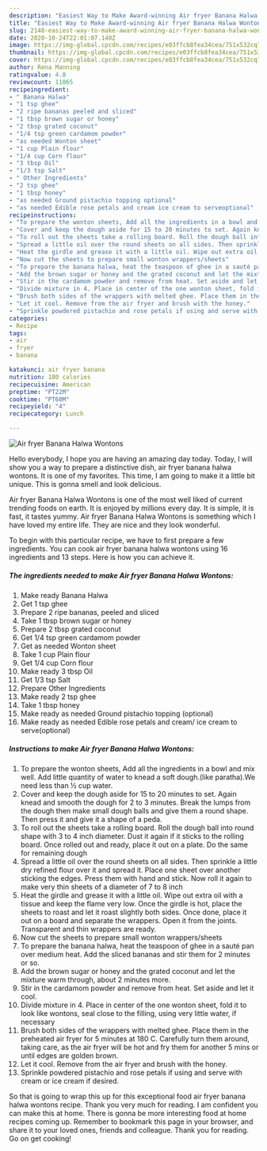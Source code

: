 ```yaml
---
description: "Easiest Way to Make Award-winning Air fryer Banana Halwa Wontons"
title: "Easiest Way to Make Award-winning Air fryer Banana Halwa Wontons"
slug: 2148-easiest-way-to-make-award-winning-air-fryer-banana-halwa-wontons
date: 2020-10-24T22:01:07.140Z
image: https://img-global.cpcdn.com/recipes/e03ffcb8fea34cea/751x532cq70/air-fryer-banana-halwa-wontons-recipe-main-photo.jpg
thumbnail: https://img-global.cpcdn.com/recipes/e03ffcb8fea34cea/751x532cq70/air-fryer-banana-halwa-wontons-recipe-main-photo.jpg
cover: https://img-global.cpcdn.com/recipes/e03ffcb8fea34cea/751x532cq70/air-fryer-banana-halwa-wontons-recipe-main-photo.jpg
author: Rena Manning
ratingvalue: 4.8
reviewcount: 11065
recipeingredient:
- " Banana Halwa"
- "1 tsp ghee"
- "2 ripe bananas peeled and sliced"
- "1 tbsp brown sugar or honey"
- "2 tbsp grated coconut"
- "1/4 tsp green cardamom powder"
- "as needed Wonton sheet"
- "1 cup Plain flour"
- "1/4 cup Corn flour"
- "3 tbsp Oil"
- "1/3 tsp Salt"
- " Other Ingredients"
- "2 tsp ghee"
- "1 tbsp honey"
- "as needed Ground pistachio topping optional"
- "as needed Edible rose petals and cream ice cream to serveoptional"
recipeinstructions:
- "To prepare the wonton sheets, Add all the ingredients in a bowl and mix well. Add little quantity of water to knead a soft dough.(like paratha).We need less than ½ cup water."
- "Cover and keep the dough aside for 15 to 20 minutes to set. Again knead and smooth the dough for 2 to 3 minutes. Break the lumps from the dough then make small dough balls and give them a round shape. Then press it and give it a shape of a peda."
- "To roll out the sheets take a rolling board. Roll the dough ball into round shape with 3 to 4 inch diameter. Dust it again if it sticks to the rolling board. Once rolled out and ready, place it out on a plate. Do the same for remaining dough"
- "Spread a little oil over the round sheets on all sides. Then sprinkle a little dry refined flour over it and spread it. Place one sheet over another sticking the edges. Press them with hand and stick. Now roll it again to make very thin sheets of a diameter of 7 to 8 inch"
- "Heat the girdle and grease it with a little oil. Wipe out extra oil with a tissue and keep the flame very low. Once the girdle is hot, place the sheets to roast and let it roast slightly both sides. Once done, place it out on a board and separate the wrappers. Open it from the joints. Transparent and thin wrappers are ready."
- "Now cut the sheets to prepare small wonton wrappers/sheets"
- "To prepare the banana halwa, heat the teaspoon of ghee in a sauté pan over medium heat. Add the sliced bananas and stir them for 2 minutes or so."
- "Add the brown sugar or honey and the grated coconut and let the mixture warm through, about 2 minutes more."
- "Stir in the cardamom powder and remove from heat. Set aside and let it cool."
- "Divide mixture in 4. Place in center of the one wonton sheet, fold it to look like wontons, seal close to the filling, using very little water, if necessary"
- "Brush both sides of the wrappers with melted ghee. Place them in the preheated air fryer for 5 minutes at 180 C. Carefully turn them around, taking care, as the air fryer will be hot and fry them for another 5 mins or until edges are golden brown."
- "Let it cool. Remove from the air fryer and brush with the honey."
- "Sprinkle powdered pistachio and rose petals if using and serve with cream or ice cream if desired."
categories:
- Recipe
tags:
- air
- fryer
- banana

katakunci: air fryer banana 
nutrition: 180 calories
recipecuisine: American
preptime: "PT22M"
cooktime: "PT60M"
recipeyield: "4"
recipecategory: Lunch

---
```



![Air fryer Banana Halwa Wontons](https://img-global.cpcdn.com/recipes/e03ffcb8fea34cea/751x532cq70/air-fryer-banana-halwa-wontons-recipe-main-photo.jpg)

Hello everybody, I hope you are having an amazing day today. Today, I will show you a way to prepare a distinctive dish, air fryer banana halwa wontons. It is one of my favorites. This time, I am going to make it a little bit unique. This is gonna smell and look delicious.



Air fryer Banana Halwa Wontons is one of the most well liked of current trending foods on earth. It is enjoyed by millions every day. It is simple, it is fast, it tastes yummy. Air fryer Banana Halwa Wontons is something which I have loved my entire life. They are nice and they look wonderful.


To begin with this particular recipe, we have to first prepare a few ingredients. You can cook air fryer banana halwa wontons using 16 ingredients and 13 steps. Here is how you can achieve it.

<!--inarticleads1-->

##### The ingredients needed to make Air fryer Banana Halwa Wontons:

1. Make ready  Banana Halwa
1. Get 1 tsp ghee
1. Prepare 2 ripe bananas, peeled and sliced
1. Take 1 tbsp brown sugar or honey
1. Prepare 2 tbsp grated coconut
1. Get 1/4 tsp green cardamom powder
1. Get as needed Wonton sheet
1. Take 1 cup Plain flour
1. Get 1/4 cup Corn flour
1. Make ready 3 tbsp Oil
1. Get 1/3 tsp Salt
1. Prepare  Other Ingredients
1. Make ready 2 tsp ghee
1. Take 1 tbsp honey
1. Make ready as needed Ground pistachio topping (optional)
1. Make ready as needed Edible rose petals and cream/ ice cream to serve(optional)




<!--inarticleads2-->

##### Instructions to make Air fryer Banana Halwa Wontons:

1. To prepare the wonton sheets, Add all the ingredients in a bowl and mix well. Add little quantity of water to knead a soft dough.(like paratha).We need less than ½ cup water.
1. Cover and keep the dough aside for 15 to 20 minutes to set. Again knead and smooth the dough for 2 to 3 minutes. Break the lumps from the dough then make small dough balls and give them a round shape. Then press it and give it a shape of a peda.
1. To roll out the sheets take a rolling board. Roll the dough ball into round shape with 3 to 4 inch diameter. Dust it again if it sticks to the rolling board. Once rolled out and ready, place it out on a plate. Do the same for remaining dough
1. Spread a little oil over the round sheets on all sides. Then sprinkle a little dry refined flour over it and spread it. Place one sheet over another sticking the edges. Press them with hand and stick. Now roll it again to make very thin sheets of a diameter of 7 to 8 inch
1. Heat the girdle and grease it with a little oil. Wipe out extra oil with a tissue and keep the flame very low. Once the girdle is hot, place the sheets to roast and let it roast slightly both sides. Once done, place it out on a board and separate the wrappers. Open it from the joints. Transparent and thin wrappers are ready.
1. Now cut the sheets to prepare small wonton wrappers/sheets
1. To prepare the banana halwa, heat the teaspoon of ghee in a sauté pan over medium heat. Add the sliced bananas and stir them for 2 minutes or so.
1. Add the brown sugar or honey and the grated coconut and let the mixture warm through, about 2 minutes more.
1. Stir in the cardamom powder and remove from heat. Set aside and let it cool.
1. Divide mixture in 4. Place in center of the one wonton sheet, fold it to look like wontons, seal close to the filling, using very little water, if necessary
1. Brush both sides of the wrappers with melted ghee. Place them in the preheated air fryer for 5 minutes at 180 C. Carefully turn them around, taking care, as the air fryer will be hot and fry them for another 5 mins or until edges are golden brown.
1. Let it cool. Remove from the air fryer and brush with the honey.
1. Sprinkle powdered pistachio and rose petals if using and serve with cream or ice cream if desired.




So that is going to wrap this up for this exceptional food air fryer banana halwa wontons recipe. Thank you very much for reading. I am confident you can make this at home. There is gonna be more interesting food at home recipes coming up. Remember to bookmark this page in your browser, and share it to your loved ones, friends and colleague. Thank you for reading. Go on get cooking!

